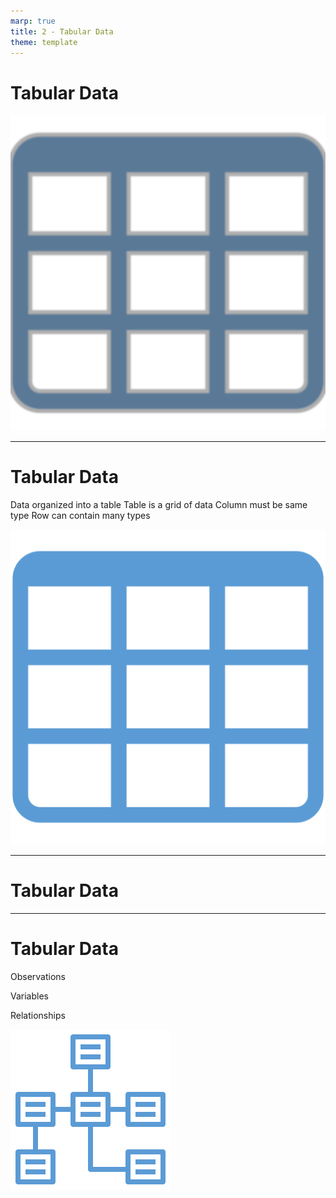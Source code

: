 ```yaml
---
marp: true
title: 2 - Tabular Data
theme: template
---
```


# Tabular Data

![bg contain](images/547-4.png)

<!--
Tabular data are the most common form of structured data that we use for analysis in data science.

But what are tabular data and how do we organize our data in this way?
-->

---

<!-- _class: title-two-content-left -->

# Tabular Data

Data organized into a table
Table is a grid of data
Column must be same type
Row can contain many types

![image](images/455-6.png)

<!--
[1] Tabular data are data organized into a table.

The table provides the data with structure.

[2] A table, is a two-dimensional grid of data.

However, unlike a matrix, which we saw earlier, all of the elements in a table *do not* need to be all of the same data type 

[3] Rather, all data *in each column* must be the same data type, which we refer to as homogenous data.

[4] However, all data *in a row* can have different data types, from column to column, which we refer to as heterogenous data.
-->

---

<!-- _class: title-two-content-left -->

# Tabular Data


<!--
For example, imagine we have a table of patients at a hospital.

We would have a set of rows (one for each patient) and a set of columns, (one for each attribute of the patient).

Each element of data in a column must be the same data type.

For example, 

 - all of the names must be character strings.

 - all of the genders must be enumerations of male, female, or other genders.

 - all ages must be integers...

 - and so one.

However, the each row contains elements of various data types.

For example, 

 - the name "Bill" is a character string, 

 - the gender "Male" is an enumeration

 - and the age "21" is an integer

As we can see, each column contains only a single data type; however, each *row* can contain multiple data types.
-->

---

<!-- _class: title-three-content -->

# Tabular Data

Observations

Variables

Relationships



![image](images/450-32.png)

<!--
In data science, tabular data can be broken down into three main components:

[1] Observations - which we locate on the rows of a table

[2] Variables - which we locate on the columns of a table

[3] and Relationships - which connect data in one table to data in another table

We'll discuss each of these components, in more detail, next.
-->